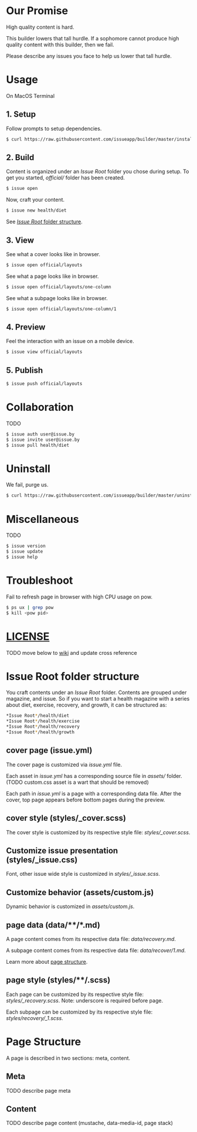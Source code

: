 # Our Promise

High quality content is hard.

This builder lowers that tall hurdle. If a sophomore cannot produce high quality content with this builder, then we fail.

Please describe any issues you face to help us lower that tall hurdle.

# Usage

On MacOS Terminal

## 1. Setup

Follow prompts to setup dependencies.

```sh
$ curl https://raw.githubusercontent.com/issueapp/builder/master/install | sh
```

## 2. Build

Content is organized under an *Issue Root* folder you chose during setup. To get you started, *official/* folder has been created.

```sh
$ issue open
```

Now, craft your content.

```sh
$ issue new health/diet
```

See [*Issue Root* folder structure](#issue-root-folder-structure).

## 3. View

See what a cover looks like in browser.

```sh
$ issue open official/layouts
```

See what a page looks like in browser.

```sh
$ issue open official/layouts/one-column
```

See what a subpage looks like in browser.

```sh
$ issue open official/layouts/one-column/1
```

## 4. Preview

Feel the interaction with an issue on a mobile device.

```sh
$ issue view official/layouts
```

## 5. Publish

```sh
$ issue push official/layouts
```

# Collaboration

TODO

```sh
$ issue auth user@issue.by
$ issue invite user@issue.by
$ issue pull health/diet
```

# Uninstall

We fail, purge us.

```sh
$ curl https://raw.githubusercontent.com/issueapp/builder/master/uninstall | sh
```

# Miscellaneous

TODO

```sh
$ issue version
$ issue update
$ issue help
```

# Troubleshoot

Fail to refresh page in browser with high CPU usage on pow.

```sh
$ ps ux | grep pow
$ kill <pow pid>
```

# [LICENSE](https://github.com/issueapp/builder/blob/master/LICENSE)

TODO move below to [wiki](https://help.github.com/articles/adding-and-editing-wiki-pages-locally/) and update cross reference

# Issue Root folder structure

You craft contents under an *Issue Root* folder. Contents are grouped under magazine, and issue. So if you want to start a health magazine with a series about diet, exercise, recovery, and growth, it can be structured as:

``` sh
*Issue Root*/health/diet
*Issue Root*/health/exercise
*Issue Root*/health/recovery
*Issue Root*/health/growth
```

## cover page (issue.yml)

The cover page is customized via *issue.yml* file.

Each asset in *issue.yml* has a corresponding source file in *assets/* folder. (TODO custom.css asset is a wart that should be removed)

Each path in *issue.yml* is a page with a corresponding data file. After the cover, top page appears before bottom pages during the preview.

## cover style (styles/_cover.scss)

The cover style is customized by its respective style file: *styles/_cover.scss*.

## Customize issue presentation (styles/_issue.css)

Font, other issue wide style is customized in *styles/_issue.scss*.

## Customize behavior (assets/custom.js)

Dynamic behavior is customized in *assets/custom.js*.

## page data (data/**/*.md)

A page content comes from its respective data file: *data/recovery.md*.

A subpage content comes from its respective data file: *data/recover/1.md*.

Learn more about [page structure](#page-structure).

## page style (styles/**/.scss)

Each page can be customized by its respective style file: *styles/_recovery.scss*. Note: underscore is required before page.

Each subpage can be customized by its respective style file: *styles/recovery/_1.scss*.

# Page Structure

A page is described in two sections: meta, content.

## Meta

TODO describe page meta

## Content

TODO describe page content (mustache, data-media-id, page stack)
